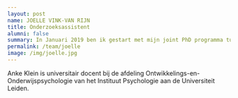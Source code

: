 ```yaml
---
layout: post
name: JOELLE VINK-VAN RIJN
title: Onderzoeksassistent
alumni: false
summary: In Januari 2019 ben ik gestart met mijn joint PhD programma tussen de UvA en Macquarie University (Sydney, Australië)
permalink: /team/joelle
image: /img/joelle.jpg
---
```


Anke Klein is universitair docent bij de afdeling Ontwikkelings-en-Onderwijspsychologie van het Instituut Psychologie aan de Universiteit Leiden.
